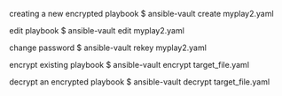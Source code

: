 creating a new encrypted playbook
$ ansible-vault create myplay2.yaml

edit playbook
$ ansible-vault edit myplay2.yaml

change password
$ ansible-vault rekey myplay2.yaml

encrypt existing playbook
$ ansible-vault encrypt target_file.yaml

decrypt an encrypted playbook
$ ansible-vault decrypt target_file.yaml

